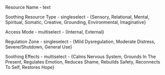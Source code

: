 Resource Name - text

Soothing Resource Type - singleselect - {Sensory, Relational, Mental, Spiritual, Somatic, Creative, Grounding, Environmental, Imaginative}

Access Mode - multiselect - {Internal, External}

Regulation Zone - singleselect - {Mild Dysregulation, Moderate Distress, Severe/Shutdown, General Use}

Soothing Effects - multiselect - {Calms Nervous System, Grounds In The Present, Regulates Emotion, Reduces Shame, Rebuilds Safety, Reconnects To Self, Restores Hope}

